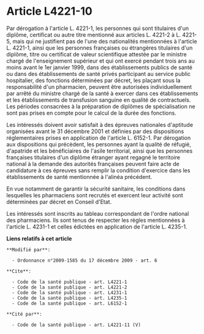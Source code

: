 # Article L4221-10

Par dérogation à l'article L. 4221-1, les personnes qui sont titulaires d'un diplôme, certificat ou autre titre mentionné aux
articles L. 4221-2 à L. 4221-5, mais qui ne justifient pas de l'une des nationalités mentionnées à l'article L. 4221-1, ainsi
que les personnes françaises ou étrangères titulaires d'un diplôme, titre ou certificat de valeur scientifique attestée par
le ministre chargé de l'enseignement supérieur et qui ont exercé pendant trois ans au moins avant le 1er janvier 1999, dans
des établissements publics de santé ou dans des établissements de santé privés participant au service public hospitalier, des
fonctions déterminées par décret, les plaçant sous la responsabilité d'un pharmacien, peuvent être autorisées
individuellement par arrêté du ministre chargé de la santé à exercer dans ces établissements et les établissements de
transfusion sanguine en qualité de contractuels. Les périodes consacrées à la préparation de diplômes de spécialisation ne
sont pas prises en compte pour le calcul de la durée des fonctions. 

Les intéressés doivent avoir satisfait à des épreuves nationales d'aptitude organisées avant le 31 décembre 2001 et définies
par des dispositions réglementaires prises en application de l'article L. 6152-1. Par dérogation aux dispositions qui
précèdent, les personnes ayant la qualité de réfugié, d'apatride et les bénéficiaires de l'asile territorial, ainsi que les
personnes françaises titulaires d'un diplôme étranger ayant regagné le territoire national à la demande des autorités
françaises peuvent faire acte de candidature à ces épreuves sans remplir la condition d'exercice dans les établissements de
santé mentionnée à l'alinéa précédent. 

En vue notamment de garantir la sécurité sanitaire, les conditions dans lesquelles les pharmaciens sont recrutés et exercent
leur activité sont déterminées par décret en Conseil d'Etat. 

Les intéressés sont inscrits au tableau correspondant de l'ordre national des pharmaciens. Ils sont tenus de respecter les
règles mentionnées à l'article L. 4231-1 et celles édictées en application de l'article L. 4235-1.

**Liens relatifs à cet article**

	**Modifié par**:

	  - Ordonnance n°2009-1585 du 17 décembre 2009 - art. 6

	**Cite**:

	  - Code de la santé publique - art. L4221-1
	  - Code de la santé publique - art. L4221-2
	  - Code de la santé publique - art. L4231-1
	  - Code de la santé publique - art. L4235-1
	  - Code de la santé publique - art. L6152-1

	**Cité par**:

	  - Code de la santé publique - art. L4221-11 (V)
